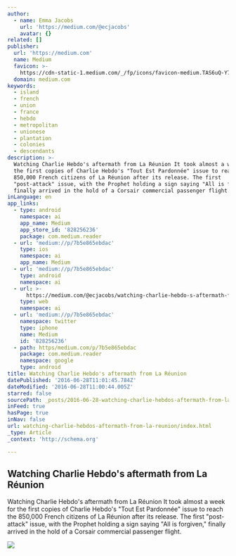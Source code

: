 ```yaml
---
author:
  - name: Emma Jacobs
    url: 'https://medium.com/@ecjacobs'
    avatar: {}
related: []
publisher:
  url: 'https://medium.com'
  name: Medium
  favicon: >-
    https://cdn-static-1.medium.com/_/fp/icons/favicon-medium.TAS6uQ-Y7kcKgi0xjcYHXw.ico
  domain: medium.com
keywords:
  - island
  - french
  - union
  - france
  - hebdo
  - metropolitan
  - unionese
  - plantation
  - colonies
  - descendants
description: >-
  Watching Charlie Hebdo's aftermath from La Réunion It took almost a week for
  the first copies of Charlie Hebdo's "Tout Est Pardonnée" issue to reach the
  850,000 French citizens of La Réunion after its release. The first
  "post-attack" issue, with the Prophet holding a sign saying "All is forgiven,"
  finally arrived in the hold of a Corsair commercial passenger flight.
inLanguage: en
app_links:
  - type: android
    namespace: ai
    app_name: Medium
    app_store_id: '828256236'
    package: com.medium.reader
  - url: 'medium://p/7b5e865ebdac'
    type: ios
    namespace: ai
    app_name: Medium
  - url: 'medium://p/7b5e865ebdac'
    type: android
    namespace: ai
  - url: >-
      https://medium.com/@ecjacobs/watching-charlie-hebdo-s-aftermath-from-la-r%C3%A9union-7b5e865ebdac
    type: web
    namespace: ai
  - url: 'medium://p/7b5e865ebdac'
    namespace: twitter
    type: iphone
    name: Medium
    id: '828256236'
  - path: https/medium.com/p/7b5e865ebdac
    package: com.medium.reader
    namespace: google
    type: android
title: Watching Charlie Hebdo's aftermath from La Réunion
datePublished: '2016-06-28T11:01:45.784Z'
dateModified: '2016-06-28T11:00:44.005Z'
starred: false
sourcePath: _posts/2016-06-28-watching-charlie-hebdos-aftermath-from-la-reunion.md
inFeed: true
hasPage: true
inNav: false
url: watching-charlie-hebdos-aftermath-from-la-reunion/index.html
_type: Article
_context: 'http://schema.org'

---
```

<article style=""><h1>Watching Charlie Hebdo's aftermath from La Réunion</h1><p>Watching Charlie Hebdo's aftermath from La Réunion It took almost a week for the first copies of Charlie Hebdo's "Tout Est Pardonnée" issue to reach the 850,000 French citizens of La Réunion after its release. The first "post-attack" issue, with the Prophet holding a sign saying "All is forgiven," finally arrived in the hold of a Corsair commercial passenger flight.</p><img src="https://cdn-images-1.medium.com/max/1200/1*fbWX56hMAuGHJBjQ9vwRbQ.jpeg" /></article>